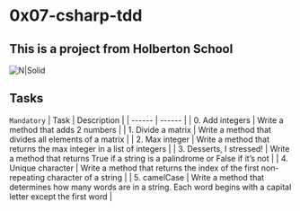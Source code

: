 # 0x07-csharp-tdd

## This is a project from Holberton School

![N|Solid](https://upload.wikimedia.org/wikipedia/commons/thumb/4/4f/Csharp_Logo.png/245px-Csharp_Logo.png)

## Tasks

``Mandatory`` 
| Task | Description |
| ------ | ------ |
| 0. Add integers | Write a method that adds 2 numbers |
| 1. Divide a matrix | Write a method that divides all elements of a matrix |
| 2. Max integer | Write a method that returns the max integer in a list of integers |
| 3. Desserts, I stressed! | Write a method that returns True if a string is a palindrome or False if it’s not |
| 4. Unique character | Write a method that returns the index of the first non-repeating character of a string |
| 5. camelCase | Write a method that determines how many words are in a string. Each word begins with a capital letter except the first word |
